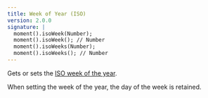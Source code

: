 ```yaml
---
title: Week of Year (ISO)
version: 2.0.0
signature: |
  moment().isoWeek(Number);
  moment().isoWeek(); // Number
  moment().isoWeeks(Number);
  moment().isoWeeks(); // Number
---
```



Gets or sets the [ISO week of the year](https://en.wikipedia.org/wiki/ISO_week_date).

When setting the week of the year, the day of the week is retained.
